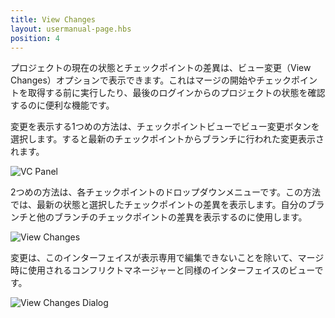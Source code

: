 ```yaml
---
title: View Changes
layout: usermanual-page.hbs
position: 4
---
```


プロジェクトの現在の状態とチェックポイントの差異は、ビュー変更（View Changes）オプションで表示できます。これはマージの開始やチェックポイントを取得する前に実行したり、最後のログインからのプロジェクトの状態を確認するのに便利な機能です。

変更を表示する1つめの方法は、チェックポイントビューでビュー変更ボタンを選択します。すると最新のチェックポイントからブランチに行われた変更表示されます。

![VC Panel][1]

2つめの方法は、各チェックポイントのドロップダウンメニューです。この方法では、最新の状態と選択したチェックポイントの差異を表示します。自分のブランチと他のブランチのチェックポイントの差異を表示するのに使用します。

![View Changes][2]

変更は、このインターフェイスが表示専用で編集できないことを除いて、マージ時に使用されるコンフリクトマネージャーと同様のインターフェイスのビューです。

![View Changes Dialog][3]

[1]: /images/user-manual/version-control/vc-panel.jpg
[2]: /images/user-manual/version-control/view-changes.jpg
[3]: /images/user-manual/version-control/view-changes-dialog.jpg
